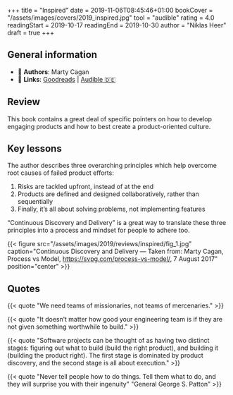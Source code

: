 +++
title = "Inspired"
date = 2019-11-06T08:45:46+01:00
bookCover = "/assets/images/covers/2019_inspired.jpg"
tool = "audible"
rating = 4.0
readingStart = 2019-10-17
readingEnd = 2019-10-30
author = "Niklas Heer"
draft = true
+++

## General information

- :bust_in_silhouette: **Authors**: Marty Cagan
- :link: **Links**: [Goodreads](https://www.goodreads.com/book/show/35249663-inspired) | [Audible :de:](https://www.audible.de/pd/Inspired-Hoerbuch/B07BDQBTYY)

## Review

This book contains a great deal of specific pointers on how to develop engaging products and how to best create a product-oriented culture.

## Key lessons

The author describes three overarching principles which help overcome root causes of failed product efforts:

1. Risks are tackled upfront, instead of at the end
2. Products are defined and designed collaboratively, rather than sequentially
3. Finally, it’s all about solving problems, not implementing features

“Continuous Discovery and Delivery” is a great way to translate these three principles into a process and mindset for people to adhere too.

{{< figure src="/assets/images/2019/reviews/inspired/fig_1.jpg" caption="Continuous Discovery and Delivery — Taken from: Marty Cagan, Process vs Model, <a href='https://svpg.com/process-vs-model/'>https://svpg.com/process-vs-model/</a>, 7 August 2017" position="center" >}}

## Quotes

{{< quote "We need teams of missionaries, not teams of mercenaries." >}}

{{< quote "It doesn’t matter how good your engineering team is if they are not given something worthwhile to build." >}}

{{< quote "Software projects can be thought of as having two distinct stages: figuring out what to build (build the right product), and building it (building the product right). The first stage is dominated by product discovery, and the second stage is all about execution." >}}

{{< quote "Never tell people how to do things. Tell them what to do, and they will surprise you with their ingenuity" "General George S. Patton" >}}
